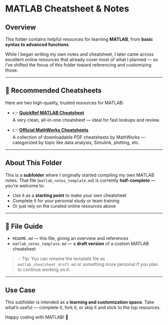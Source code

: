 # MATLAB Cheatsheet & Notes

## Overview

This folder contains helpful resources for learning **MATLAB**, from **basic syntax to advanced functions**.

While I began writing my own notes and cheatsheet, I later came across excellent online resources that already cover most of what I planned — so I’ve shifted the focus of this folder toward referencing and customizing those.

---

## 🔗 Recommended Cheatsheets

Here are two high-quality, trusted resources for MATLAB:

- 👉 **[QuickRef MATLAB Cheatsheet](https://quickref.me/matlab.html)**  
  A very clean, all-in-one cheatsheet — ideal for fast lookups and review.

- 👉 **[Official MathWorks Cheatsheets](https://www.mathworks.com/campaigns/products/cheat-sheets.html)**  
  A collection of downloadable PDF cheatsheets by MathWorks — categorized by topic like data analysis, Simulink, plotting, etc.

---

## About This Folder

This is a **subfolder** where I originally started compiling my own MATLAB notes. That file (`matlab_notes_template.md`) is currently **half-complete** — you're welcome to:

- Use it as a **starting point** to make your own cheatsheet
- Complete it for your personal study or team training
- Or just rely on the curated online resources above

---

## 📄 File Guide

- `README.md` — this file, giving an overview and references
- `matlab_notes_template.md` — a **draft version** of a custom MATLAB cheatsheet

> 💡 Tip: You can rename the template file as `matlab_cheatsheet_draft.md` or something more personal if you plan to continue working on it.

---

## Use Case

This subfolder is intended as a **learning and customization space**. Take what’s useful — complete it, fork it, or skip it and stick to the top resources.

Happy coding with MATLAB! 🚀
